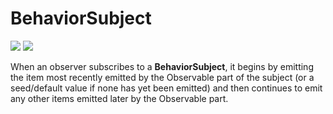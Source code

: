 # BehaviorSubject

[![](../../../assets/godev.svg?raw=true)](https://pkg.go.dev/github.com/reactivego/rx/test/BehaviorSubject#section-documentation)
[![](../../../assets/rx.svg?raw=true)](http://reactivex.io/documentation/subject.html)

When an observer subscribes to a **BehaviorSubject**, it begins by emitting the item most
recently emitted by the Observable part of the subject (or a seed/default
value if none has yet been emitted) and then continues to emit any other
items emitted later by the Observable part.
